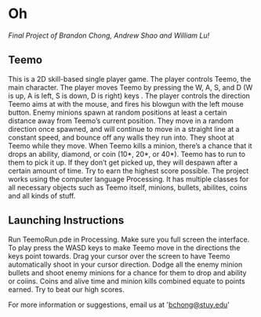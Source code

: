 # Oh
*Final Project of Brandon Chong, Andrew Shao and William Lu!*

## Teemo
  This is a 2D skill-based single player game. The player controls Teemo, the main character. The player moves Teemo by pressing the W, A, S, and D (W is up, A is left, S is down, D is right) keys . The player controls the direction Teemo aims at with the mouse, and fires his blowgun with the left mouse button. Enemy minions spawn at random positions at least a certain distance away from Teemo’s current position. They move in a random direction once spawned, and will continue to move in a straight line at a constant speed, and bounce off any walls they run into. They shoot at Teemo while they move. When Teemo kills a minion, there’s a chance that it drops an ability, diamond, or coin (10*, 20*, or 40*). Teemo has to run to them to pick it up. If they don’t get picked up, they will despawn after a certain amount of time. Try to earn the highest score possible.
  The project works using the computer language Processing. It has multiple classes for all necessary objects such as Teemo itself, minions, bullets, abilites, coins and all kinds of stuff. 
  
## Launching Instructions
  Run TeemoRun.pde in Processing. Make sure you full screen the interface.
  To play press the WASD keys to make Teemo move in the directions the keys point towards. Drag your cursor over the screen to have Teemo automatically shoot in your cursor direction. Dodge all the enemy minion bullets and shoot enemy minions for a chance for them to drop and ability or coiins. Coins and alive time and minion kills combined equate to points earned. Try to beat our high scores.
  
For more information or suggestions, email us at 'bchong@stuy.edu'
